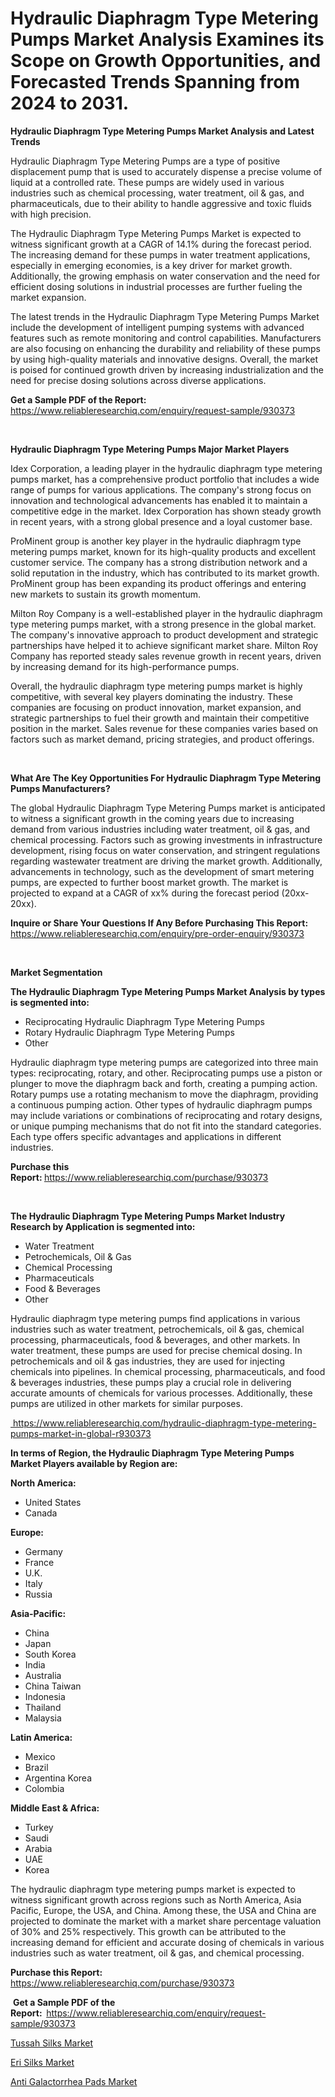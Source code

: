 <p><h1>Hydraulic Diaphragm Type Metering Pumps Market Analysis Examines its Scope on Growth Opportunities, and Forecasted Trends Spanning from 2024 to 2031.</h1></p><p><strong>Hydraulic Diaphragm Type Metering Pumps Market Analysis and Latest Trends</strong></p>
<p><p>Hydraulic Diaphragm Type Metering Pumps are a type of positive displacement pump that is used to accurately dispense a precise volume of liquid at a controlled rate. These pumps are widely used in various industries such as chemical processing, water treatment, oil & gas, and pharmaceuticals, due to their ability to handle aggressive and toxic fluids with high precision.</p><p>The Hydraulic Diaphragm Type Metering Pumps Market is expected to witness significant growth at a CAGR of 14.1% during the forecast period. The increasing demand for these pumps in water treatment applications, especially in emerging economies, is a key driver for market growth. Additionally, the growing emphasis on water conservation and the need for efficient dosing solutions in industrial processes are further fueling the market expansion.</p><p>The latest trends in the Hydraulic Diaphragm Type Metering Pumps Market include the development of intelligent pumping systems with advanced features such as remote monitoring and control capabilities. Manufacturers are also focusing on enhancing the durability and reliability of these pumps by using high-quality materials and innovative designs. Overall, the market is poised for continued growth driven by increasing industrialization and the need for precise dosing solutions across diverse applications.</p></p>
<p><strong>Get a Sample PDF of the Report:&nbsp;</strong> <a href="https://www.reliableresearchiq.com/enquiry/request-sample/930373">https://www.reliableresearchiq.com/enquiry/request-sample/930373</a></p>
<p>&nbsp;</p>
<p><strong>Hydraulic Diaphragm Type Metering Pumps Major Market Players</strong></p>
<p><p>Idex Corporation, a leading player in the hydraulic diaphragm type metering pumps market, has a comprehensive product portfolio that includes a wide range of pumps for various applications. The company's strong focus on innovation and technological advancements has enabled it to maintain a competitive edge in the market. Idex Corporation has shown steady growth in recent years, with a strong global presence and a loyal customer base.</p><p>ProMinent group is another key player in the hydraulic diaphragm type metering pumps market, known for its high-quality products and excellent customer service. The company has a strong distribution network and a solid reputation in the industry, which has contributed to its market growth. ProMinent group has been expanding its product offerings and entering new markets to sustain its growth momentum.</p><p>Milton Roy Company is a well-established player in the hydraulic diaphragm type metering pumps market, with a strong presence in the global market. The company's innovative approach to product development and strategic partnerships have helped it to achieve significant market share. Milton Roy Company has reported steady sales revenue growth in recent years, driven by increasing demand for its high-performance pumps.</p><p>Overall, the hydraulic diaphragm type metering pumps market is highly competitive, with several key players dominating the industry. These companies are focusing on product innovation, market expansion, and strategic partnerships to fuel their growth and maintain their competitive position in the market. Sales revenue for these companies varies based on factors such as market demand, pricing strategies, and product offerings.</p></p>
<p>&nbsp;</p>
<p><strong>What Are The Key Opportunities For Hydraulic Diaphragm Type Metering Pumps Manufacturers?</strong></p>
<p><p>The global Hydraulic Diaphragm Type Metering Pumps market is anticipated to witness a significant growth in the coming years due to increasing demand from various industries including water treatment, oil & gas, and chemical processing. Factors such as growing investments in infrastructure development, rising focus on water conservation, and stringent regulations regarding wastewater treatment are driving the market growth. Additionally, advancements in technology, such as the development of smart metering pumps, are expected to further boost market growth. The market is projected to expand at a CAGR of xx% during the forecast period (20xx-20xx).</p></p>
<p><strong>Inquire or Share Your Questions If Any Before Purchasing This Report:</strong> <a href="https://www.reliableresearchiq.com/enquiry/pre-order-enquiry/930373">https://www.reliableresearchiq.com/enquiry/pre-order-enquiry/930373</a></p>
<p>&nbsp;</p>
<p><strong>Market Segmentation</strong></p>
<p><strong>The Hydraulic Diaphragm Type Metering Pumps Market Analysis by types is segmented into:</strong></p>
<p><ul><li>Reciprocating Hydraulic Diaphragm Type Metering Pumps</li><li>Rotary Hydraulic Diaphragm Type Metering Pumps</li><li>Other</li></ul></p>
<p><p>Hydraulic diaphragm type metering pumps are categorized into three main types: reciprocating, rotary, and other. Reciprocating pumps use a piston or plunger to move the diaphragm back and forth, creating a pumping action. Rotary pumps use a rotating mechanism to move the diaphragm, providing a continuous pumping action. Other types of hydraulic diaphragm pumps may include variations or combinations of reciprocating and rotary designs, or unique pumping mechanisms that do not fit into the standard categories. Each type offers specific advantages and applications in different industries.</p></p>
<p><strong>Purchase this Report:&nbsp;</strong><a href="https://www.reliableresearchiq.com/purchase/930373">https://www.reliableresearchiq.com/purchase/930373</a></p>
<p>&nbsp;</p>
<p><strong>The Hydraulic Diaphragm Type Metering Pumps Market Industry Research by Application is segmented into:</strong></p>
<p><ul><li>Water Treatment</li><li>Petrochemicals, Oil & Gas</li><li>Chemical Processing</li><li>Pharmaceuticals</li><li>Food & Beverages</li><li>Other</li></ul></p>
<p><p>Hydraulic diaphragm type metering pumps find applications in various industries such as water treatment, petrochemicals, oil & gas, chemical processing, pharmaceuticals, food & beverages, and other markets. In water treatment, these pumps are used for precise chemical dosing. In petrochemicals and oil & gas industries, they are used for injecting chemicals into pipelines. In chemical processing, pharmaceuticals, and food & beverages industries, these pumps play a crucial role in delivering accurate amounts of chemicals for various processes. Additionally, these pumps are utilized in other markets for similar purposes.</p></p>
<p><a href="https://www.reliableresearchiq.com/hydraulic-diaphragm-type-metering-pumps-market-in-global-r930373">&nbsp;https://www.reliableresearchiq.com/hydraulic-diaphragm-type-metering-pumps-market-in-global-r930373</a></p>
<p><strong>In terms of Region, the Hydraulic Diaphragm Type Metering Pumps Market Players available by Region are:</strong></p>
<p>
    <p> <strong> North America: </strong>
        <ul>
            <li>United States</li>
            <li>Canada</li>
        </ul>
        </p> 
    <p> <strong> Europe: </strong>
        <ul>
            <li>Germany</li>
            <li>France</li>
            <li>U.K.</li>
            <li>Italy</li>
            <li>Russia</li>
        </ul>
        </p> 
    <p> <strong> Asia-Pacific: </strong>
        <ul>
            <li>China</li>
            <li>Japan</li>
            <li>South Korea</li>
            <li>India</li>
            <li>Australia</li>
            <li>China Taiwan</li>
            <li>Indonesia</li>
            <li>Thailand</li>
            <li>Malaysia</li>
        </ul>
        </p> 
    <p> <strong> Latin America: </strong>
        <ul>
            <li>Mexico</li>
            <li>Brazil</li>
            <li>Argentina Korea</li>
            <li>Colombia</li>
        </ul>
        </p> 
    <p> <strong> Middle East & Africa: </strong>
        <ul>
            <li>Turkey</li>
            <li>Saudi</li>
            <li>Arabia</li>
            <li>UAE</li>
            <li>Korea</li>
        </ul>
    </p>
    </p>
<p><p>The hydraulic diaphragm type metering pumps market is expected to witness significant growth across regions such as North America, Asia Pacific, Europe, the USA, and China. Among these, the USA and China are projected to dominate the market with a market share percentage valuation of 30% and 25% respectively. This growth can be attributed to the increasing demand for efficient and accurate dosing of chemicals in various industries such as water treatment, oil & gas, and chemical processing.</p></p>
<p><strong>Purchase this Report: </strong><a href="https://www.reliableresearchiq.com/purchase/930373">https://www.reliableresearchiq.com/purchase/930373</a></p>
<p>&nbsp;<strong>Get a Sample PDF of the Report:&nbsp;&nbsp;</strong><a href="https://www.reliableresearchiq.com/enquiry/request-sample/930373">https://www.reliableresearchiq.com/enquiry/request-sample/930373</a></p>
<p><strong></strong></p>
<p><p><a href="https://github.com/vimar16th/Market-Research-Report-List-6/blob/main/tussah-silks-market.md">Tussah Silks Market</a></p><p><a href="https://github.com/arionmp/Market-Research-Report-List-5/blob/main/eri-silks-market.md">Eri Silks Market</a></p><p><a href="https://github.com/luckyshygirl/Market-Research-Report-List-6/blob/main/anti-galactorrhea-pads-market.md">Anti Galactorrhea Pads Market</a></p></p>
